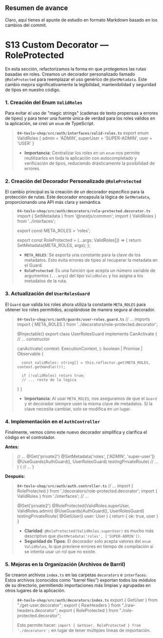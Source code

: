 ## Resumen de avance
Claro, aquí tienes el apunte de estudio en formato Markdown basado en los cambios del commit.

# S13 Custom Decorator — RoleProtected

En esta sección, refactorizamos la forma en que protegemos las rutas basadas en roles. Creamos un decorador personalizado llamado `@RoleProtected` para reemplazar el uso genérico de `@SetMetadata`. Este cambio mejora significativamente la legibilidad, mantenibilidad y seguridad de tipos en nuestro código.

### 1. Creación del Enum `ValidRoles`

Para evitar el uso de "magic strings" (cadenas de texto propensas a errores de tipeo) y para tener una fuente única de verdad para los roles válidos en la aplicación, se creó un `enum` de TypeScript.

> **`04-teslo-shop/src/auth/interfaces/valid-roles.ts`**
> export enum ValidRoles {
> 	admin = 'ADMIN',
> 	superUser = 'SUPER-ADMIN',
> 	user = 'USER'
> }
>
> - **Importancia**: Centralizar los roles en un `enum` nos permite reutilizarlos en toda la aplicación con autocompletado y verificación de tipos, reduciendo drásticamente la posibilidad de errores.

### 2. Creación del Decorador Personalizado `@RoleProtected`

El cambio principal es la creación de un decorador específico para la protección de rutas. Este decorador encapsula la lógica de `SetMetadata`, proporcionando una API más clara y semántica.

> **`04-teslo-shop/src/auth/decorators/role-protected.decorator.ts`**
> import { SetMetadata } from '@nestjs/common';
> import { ValidRoles } from '../interfaces';
>
> export const META_ROLES = 'roles';
>
> export const RoleProtected = (...args: ValidRoles[]) => {
> 	return SetMetadata(META_ROLES, args);
> };
>
> - **`META_ROLES`**: Se exporta una constante para la clave de los metadatos. Esto evita errores de tipeo al recuperar la metadata en el Guard.
> - **`RoleProtected`**: Es una función que acepta un número variable de argumentos (`...args`) del tipo `ValidRoles` y los asigna a los metadatos de la ruta.

### 3. Actualización del `UserRolesGuard`

El `Guard` que valida los roles ahora utiliza la constante `META_ROLES` para obtener los roles permitidos, acoplándose de manera segura al decorador.

> **`04-teslo-shop/src/auth/guards/user-roles.guard.ts`**
> // ... imports
> import { META_ROLES } from '../decorators/role-protected.decorator';
>
> @Injectable()
> export class UserRolesGuard implements CanActivate {
> 	// ... constructor
>
> 	canActivate(
> 		context: ExecutionContext,
> 	): boolean | Promise<boolean> | Observable<boolean> {
>
> 		const validRoles: string[] = this.reflector.get(META_ROLES, context.getHandler());
>
> 		if (!validRoles) return true;
> 		// ... resto de la lógica
> 	}
> }
>
> - **Importancia**: Al usar `META_ROLES`, nos aseguramos de que el `Guard` y el decorador siempre usen la misma clave de metadatos. Si la clave necesita cambiar, solo se modifica en un lugar.

### 4. Implementación en el `AuthController`

Finalmente, vemos cómo este nuevo decorador simplifica y clarifica el código en el controlador.

**Antes:**
> // ...
> @Get('private2')
> @SetMetadata('roles', ['ADMIN', 'super-user'])
> @UseGuards(AuthGuard(), UserRolesGuard)
> testingPrivateRoute(
> 	// ...
> ) { // ... }

**Después:**
> **`04-teslo-shop/src/auth/auth.controller.ts`**
> // ...
> import { RoleProtected } from './decorators/role-protected.decorator';
> import { ValidRoles } from './interfaces';
> // ...
>
> @Get('private2')
> @RoleProtected(ValidRoles.superUser, ValidRoles.admin)
> @UseGuards(AuthGuard(), UserRolesGuard)
> testingPrivateRoute(
> 	@GetUser() user: User
> ) {
> 	return {
> 		ok: true,
> 		user
> 	}
> }
>
> - **Claridad**: `@RoleProtected(ValidRoles.superUser)` es mucho más descriptivo que `@SetMetadata('roles', ['SUPER-ADMIN'])`.
> - **Seguridad de Tipos**: El decorador solo acepta valores del `enum` `ValidRoles`, lo que previene errores en tiempo de compilación si se intenta usar un rol que no existe.

### 5. Mejoras en la Organización (Archivos de Barril)

Se crearon archivos `index.ts` en las carpetas `decorators` e `interfaces`. Estos archivos (conocidos como "barrel files") exportan todos los módulos de su directorio, permitiendo importaciones más limpias y agrupadas en otros lugares de la aplicación.

> **`04-teslo-shop/src/auth/decorators/index.ts`**
> export { GetUser } from "./get-user.decorator";
> export { RawHeaders } from "./raw-headers.decorator";
> export { RoleProtected } from "./role-protected.decorator";
>
> Esto permite hacer: `import { GetUser, RoleProtected } from './decorators';` en lugar de tener múltiples líneas de importación.
